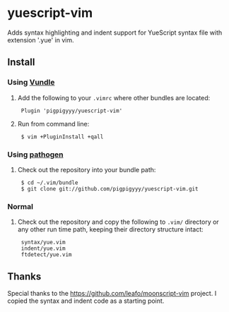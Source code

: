 # yuescript-vim

Adds syntax highlighting and indent support for YueScript syntax file with extension '.yue' in vim.

## Install

### Using [Vundle](https://github.com/gmarik/vundle)

1. Add the following to your `.vimrc` where other bundles are located:
       
		Plugin 'pigpigyyy/yuescript-vim'

2. Run from command line:

		$ vim +PluginInstall +qall

### Using [pathogen](https://github.com/tpope/vim-pathogen)

1. Check out the repository into your bundle path:

        $ cd ~/.vim/bundle
        $ git clone git://github.com/pigpigyyy/yuescript-vim.git

### Normal

1. Check out the repository and copy the following to `.vim/` directory or any
   other run time path, keeping their directory structure intact:

		syntax/yue.vim
		indent/yue.vim
		ftdetect/yue.vim

## Thanks

Special thanks to the <https://github.com/leafo/moonscript-vim> project. I
copied the syntax and indent code as a starting point.
